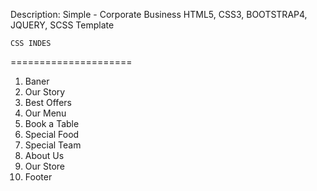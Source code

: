 
Description: Simple - Corporate Business HTML5, CSS3, BOOTSTRAP4, JQUERY, SCSS Template

	CSS INDES
=====================

01. Baner
02. Our Story
03. Best Offers
04. Our Menu
05. Book a Table
06. Special Food
07. Special Team
08. About Us
09. Our Store
10. Footer
